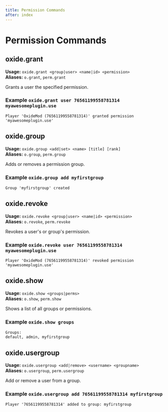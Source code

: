 ```yaml
---
title: Permission Commands
after: index
---
```

# Permission Commands

## oxide.grant

**Usage:** `oxide.grant <group|user> <name|id> <permission>`  
**Aliases:** `o.grant`, `perm.grant`

Grants a user the specified permission.

### Example `oxide.grant user 76561199558781314 myawesomeplugin.use`

```
Player 'OxideMod (76561199558781314)' granted permission 'myawesomeplugin.use'
``` 

## oxide.group

**Usage:** `oxide.group <add|set> <name> [title] [rank]`  
**Aliases:** `o.group`, `perm.group`

Adds or removes a permission group.

### Example `oxide.group add myfirstgroup`

```
Group 'myfirstgroup' created
```

## oxide.revoke

**Usage:** `oxide.revoke <group|user> <name|id> <permission>`  
**Aliases:** `o.revoke`, `perm.revoke`

Revokes a user's or group's permission.

### Example `oxide.revoke user 76561199558781314 myawesomeplugin.use`

```
Player 'OxideMod (76561199558781314)' revoked permission 'myawesomeplugin.use'
```

## oxide.show

**Usage:** `oxide.show <groups|perms>`  
**Aliases:** `o.show`, `perm.show`

Shows a list of all groups or permissions.

### Example `oxide.show groups`

```
Groups:
default, admin, myfirstgroup
```

## oxide.usergroup

**Usage:** `oxide.usergroup <add|remove> <username> <groupname>`  
**Aliases:** `o.usergroup`, `perm.usergroup`

Add or remove a user from a group.

### Example `oxide.usergroup add 76561199558781314 myfirstgroup`

```
Player '76561199558781314' added to group: myfirstgroup
```